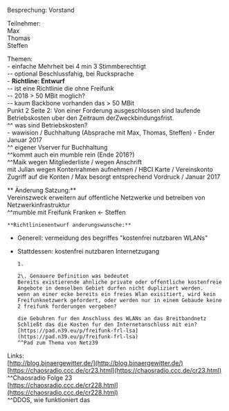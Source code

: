 Besprechung: Vorstand  
  
Teilnehmer:  
    Max  
    Thomas  
    Steffen  
      
Themen:  
    \- einfache Mehrheit bei 4 min 3 Stimmberechtigt  
    \-- optional Beschlussfahig, bei Rucksprache  
    \- **Richtline: Entwurf**  
    \-- ist eine Richtlinie die ohne Freifunk  
    \-- 2018 &gt; 50 MBit moglich?   
    \-- kaum Backbone vorhanden das &gt; 50 MBit  
    Punkt 2 Seite 2: Von einer Forderung ausgeschlossen sind laufende Betriebskosten uber den Zeitraum derZweckbindungsfrist.  
    ^^ was sind Betriebskosten?  
    \- wawision / Buchhaltung (Absprache mit Max, Thomas, Steffen) - Ender Januar 2017  
    ^^ eigener Vserver fur Buchhaltung  
    ^^kommt auch ein mumble rein (Ende 2016?)  
    ^^Maik wegen Mitgliederliste / wegen Anschrift  
    mit Julian wegen Kontenrahmen aufnehmen / HBCI Karte / Vereinskonto  
    Zugriff auf die Konten / Max besorgt entsprechend Vordruck / Januar 2017   
      
      
      
      
   ** Änderung Satzung:**  
        Vereinszweck erweitern auf offentliche Netzwerke und betreiben von Netzwerkinfrastruktur  
        ^^mumble mit Freifunk Franken &lt;\- Steffen  
          
      
      
      
    **Richtlinienentwurf anderungswunsche:**  
  

  * Generell: vermeidung des begriffes "kostenfrei nutzbaren WLANs"
  * Stattdessen: kostenfrei nutzbaren Internetzugang

  
        1.  
          
        2\. Genauere Definition was bedeutet    
        Bereits existierende ahnliche private oder offentliche kostenfreie Angebote in demselben Gebiet durfen nicht dupliziert werden.  
        wenn an einer ecke bereits ein freies Wlan exisitiert, wird kein Freifunknetzwerk gefordert, oder werden nur in einem Gebaude keine 2 freifunk forderungen vergeben?  
          
        die Gebuhren fur den Anschluss des WLANs an das Breitbandnetz  
        Schließt das die Kosten fur den Internetanschluss mit ein?  
        [https://pad.n39.eu/p/freifunk-frl-lsa](https://pad.n39.eu/p/freifunk-frl-lsa)  
        ^^Pad zum Thema von Netz39  
          
          
          
Links:  
    [http://blog.binaergewitter.de/](http://blog.binaergewitter.de/)  
    [https://chaosradio.ccc.de/cr23.html](https://chaosradio.ccc.de/cr23.html)  
    ^^Chaosradio Folge 23  
    [https://chaosradio.ccc.de/cr228.html](https://chaosradio.ccc.de/cr228.html)  
    ^^DDOS, wie funktioniert das  

